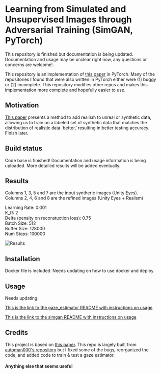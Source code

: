 # Learning from Simulated and Unsupervised Images through Adversarial Training (SimGAN, PyTorch)
This repository is finished but documentation is being updated. Documentation and usage may be unclear right now, any questions or concerns are welcome!.

This repository is an implementation of [this paper](https://arxiv.org/abs/1612.07828) in PyTorch. Many of the repositories I found that were also written in PyTorch either were (1) buggy or (2) incomplete. This repository modifies other repos and makes this implementation more complete and hopefully easier to use. 

## Motivation
[This paper](https://arxiv.org/abs/1612.07828) presents a method to add realism to unreal or synthetic data, allowing us to train on a labeled set of synthetic data that matches the distribution of realistic data 'better,' resulting in better testing accuracy. Finish later.

## Build status
Code base is finished! Documentation and usage information is being uploaded. More detailed results will be added eventually.

## Results
Columns 1, 3, 5 and 7 are the input syntheric images (Unity Eyes). <br/>
Columns 2, 4, 6 and 8 are the refined images (Unity Eyes + Realism)

Learning Rate: 0.001 <br/>
K_R: 2 <br/>
Delta (penalty on reconstuction loss): 0.75 <br/>
Batch Size: 512 <br/>
Buffer Size: 128000 <br/>
Num Steps: 100000 <br/>

![Results](https://github.com/dmerrick520/Learning-from-Simulated-and-Unsupervised-Images-through-Adversarial-Training-SimGAN-PyTorch/blob/master/images/001_2_P75_512_128000_100000.jpg)

## Installation
Docker file is included. Needs updating on how to use docker and deploy.

## Usage
Needs updating.

[This is the link to the gaze_estimator README with instructions on usage](/gaze_estimator/README.md)

[This is the link to the simgan README with instructions on usage](/simgan/README.md)


## Credits

This project is based on [this paper](https://arxiv.org/abs/1612.07828).
This repo is largely built from [automan000's repository](https://github.com/automan000/SimGAN_PyTorch) but I fixed some of the bugs, reorganized the code, and added code to train & test a gaze estimator.

#### Anything else that seems useful
